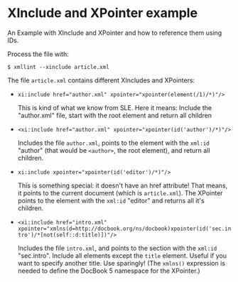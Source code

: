 # XInclude and XPointer example

An Example with XInclude and XPointer and how to reference them using IDs.

Process the file with:

    $ xmllint --xinclude article.xml

The file `article.xml` contains different XIncludes and XPointers:

* `xi:include href="author.xml" xpointer="xpointer(element(/1)/*)"/>`

   This is kind of what we know from SLE. Here it means: Include
   the "author.xml" file, start with the root element and return all
   children

* `<xi:include href="author.xml" xpointer="xpointer(id('author')/*)"/>`

   Includes the file `author.xml`, points to the element with the `xml:id`
   "author" (that would be `<author>`, the root element), and return
   all children.

* `xi:include xpointer="xpointer(id('editor')/*)"/>`

   This is something special: it doesn't have an href attribute! That
   means, it points to the current document (which is `article.xml`).
   The XPointer points to the element with the `xml:id` "editor" and
   returns all it's children.

* `<xi:include href="intro.xml" xpointer="xmlns(d=http://docbook.org/ns/docbook)xpointer(id('sec.intro')/*[not(self::d:title)])"/>`

   Includes the file `intro.xml`, and points to the section with the
   `xml:id` "sec.intro". Include all elements except the `title` element.
   Useful if you want to specify another title. Use sparingly!
   (The `xmlns()` expression is needed to define the DocBook 5 namespace
   for the XPointer.)
